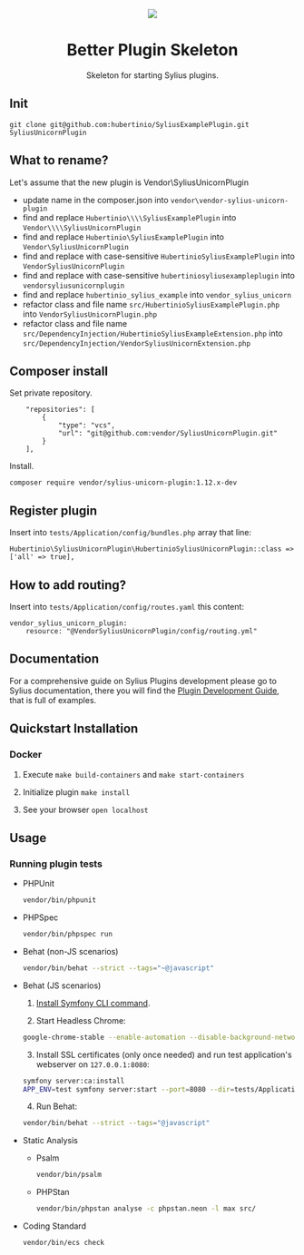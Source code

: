 <p align="center">
    <a href="https://sylius.com" target="_blank">
        <img src="https://demo.sylius.com/assets/shop/img/logo.png" />
    </a>
</p>

<h1 align="center">Better Plugin Skeleton</h1>

<p align="center">Skeleton for starting Sylius plugins.</p>

## Init

```
git clone git@github.com:hubertinio/SyliusExamplePlugin.git SyliusUnicornPlugin
```

## What to rename?

Let's assume that the new plugin is Vendor\SyliusUnicornPlugin

- update name in the composer.json into `vendor\vendor-sylius-unicorn-plugin`
- find and replace `Hubertinio\\\\SyliusExamplePlugin` into `Vendor\\\\SyliusUnicornPlugin`
- find and replace `Hubertinio\SyliusExamplePlugin` into `Vendor\SyliusUnicornPlugin`
- find and replace with case-sensitive `HubertinioSyliusExamplePlugin` into `VendorSyliusUnicornPlugin`
- find and replace with case-sensitive `hubertiniosyliusexampleplugin` into `vendorsyliusunicornplugin`
- find and replace `hubertinio_sylius_example` into `vendor_sylius_unicorn`
- refactor class and file name `src/HubertinioSyliusExamplePlugin.php` into `VendorSyliusUnicornPlugin.php` 
- refactor class and file name `src/DependencyInjection/HubertinioSyliusExampleExtension.php` into `src/DependencyInjection/VendorSyliusUnicornExtension.php`


## Composer install

Set private repository.

```
    "repositories": [
        {
            "type": "vcs",
            "url": "git@github.com:vendor/SyliusUnicornPlugin.git"
        }
    ],
```

Install.

```
composer require vendor/sylius-unicorn-plugin:1.12.x-dev
```


## Register plugin

Insert into `tests/Application/config/bundles.php` array that line:

```
Hubertinio\SyliusUnicornPlugin\HubertinioSyliusUnicornPlugin::class => ['all' => true],
```

## How to add routing?

Insert into `tests/Application/config/routes.yaml` this content:

```
vendor_sylius_unicorn_plugin:
    resource: "@VendorSyliusUnicornPlugin/config/routing.yml"
```

## Documentation

For a comprehensive guide on Sylius Plugins development please go to Sylius documentation,
there you will find the <a href="https://docs.sylius.com/en/latest/plugin-development-guide/index.html">Plugin Development Guide</a>, that is full of examples.

## Quickstart Installation

### Docker

1. Execute `make build-containers` and `make start-containers`

2. Initialize plugin `make install`

3. See your browser `open localhost`

## Usage

### Running plugin tests

  - PHPUnit

    ```bash
    vendor/bin/phpunit
    ```

  - PHPSpec

    ```bash
    vendor/bin/phpspec run
    ```

  - Behat (non-JS scenarios)

    ```bash
    vendor/bin/behat --strict --tags="~@javascript"
    ```

  - Behat (JS scenarios)
 
    1. [Install Symfony CLI command](https://symfony.com/download).
 
    2. Start Headless Chrome:
    
      ```bash
      google-chrome-stable --enable-automation --disable-background-networking --no-default-browser-check --no-first-run --disable-popup-blocking --disable-default-apps --allow-insecure-localhost --disable-translate --disable-extensions --no-sandbox --enable-features=Metal --headless --remote-debugging-port=9222 --window-size=2880,1800 --proxy-server='direct://' --proxy-bypass-list='*' http://127.0.0.1
      ```
    
    3. Install SSL certificates (only once needed) and run test application's webserver on `127.0.0.1:8080`:
    
      ```bash
      symfony server:ca:install
      APP_ENV=test symfony server:start --port=8080 --dir=tests/Application/public --daemon
      ```
    
    4. Run Behat:
    
      ```bash
      vendor/bin/behat --strict --tags="@javascript"
      ```
    
  - Static Analysis
  
    - Psalm
    
      ```bash
      vendor/bin/psalm
      ```
      
    - PHPStan
    
      ```bash
      vendor/bin/phpstan analyse -c phpstan.neon -l max src/  
      ```

  - Coding Standard
  
    ```bash
    vendor/bin/ecs check
    ```

